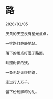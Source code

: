 # 路
```
2020/01/05
```
```
灰黄的天空没有星光点点，

一排路灯静静地站。

落下的雨点打湿了路面，

映照树影的残。

一条无始无终的路，

走过行人万千，

留下纷纷脚印的乱。
```
